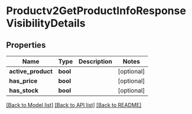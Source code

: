 # Productv2GetProductInfoResponseVisibilityDetails

## Properties
Name | Type | Description | Notes
------------ | ------------- | ------------- | -------------
**active_product** | **bool** |  | [optional] 
**has_price** | **bool** |  | [optional] 
**has_stock** | **bool** |  | [optional] 

[[Back to Model list]](../README.md#documentation-for-models) [[Back to API list]](../README.md#documentation-for-api-endpoints) [[Back to README]](../README.md)


